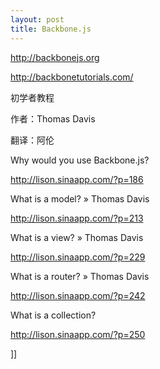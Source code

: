 ```yaml
---
layout: post
title: Backbone.js
---
```

<p><a href="http://backbonejs.org/">http://backbonejs.org</a></p>
<p><a href="http://backbonetutorials.com/">http://backbonetutorials.com/</a></p>
<p>初学者教程</p>
<p>作者：Thomas Davis</p>
<p>翻译：<span>阿伦</span></p>
<p>Why would you use Backbone.js?</p>
<p><a href="http://lison.sinaapp.com/?p=186">http://lison.sinaapp.com/?p=186</a></p>
<p>What is a model? » Thomas Davis</p>
<p><a href="http://lison.sinaapp.com/?p=213">http://lison.sinaapp.com/?p=213</a></p>
<p>What is a view? » Thomas Davis</p>
<p><a href="http://lison.sinaapp.com/?p=229">http://lison.sinaapp.com/?p=229</a></p>
<p>What is a router? » Thomas Davis</p>
<p><a href="http://lison.sinaapp.com/?p=242">http://lison.sinaapp.com/?p=242</a></p>
<p>What is a collection?</p>
<p><a href="http://lison.sinaapp.com/?p=250">http://lison.sinaapp.com/?p=250</a></p>]]